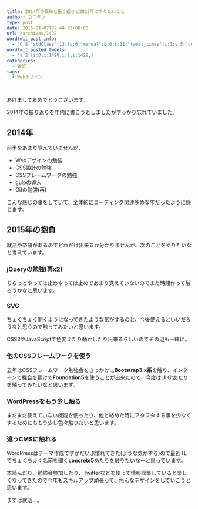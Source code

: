 ```yaml
---
title: 2014年の簡単な振り返りと2015年にやりたいこと
author: コニタン
type: post
date: 2015-01-07T22:44:33+00:00
url: /archives/1422
wordtwit_post_info:
  - 'O:8:"stdClass":13:{s:6:"manual";b:0;s:11:"tweet_times";i:1;s:5:"delay";s:1:"0";s:7:"enabled";s:1:"1";s:10:"separation";s:3:"270";s:7:"version";s:3:"3.7";s:14:"tweet_template";b:0;s:6:"status";i:2;s:6:"result";a:0:{}s:13:"tweet_counter";i:3;s:13:"tweet_log_ids";a:2:{i:0;i:1428;i:1;i:1429;}s:9:"hash_tags";a:0:{}s:8:"accounts";a:1:{i:0;s:6:"skd_nw";}}'
wordtwit_posted_tweets:
  - 'a:2:{i:0;i:1428;i:1;i:1429;}'
categories:
  - 雑記
tags:
  - Webデザイン

---
```

あけましておめでとうございます。

2014年の振り返りを年内に書こうとしましたがすっかり忘れていました。

## 2014年

前半をあまり覚えていませんが、

  * Webデザインの勉強
  * CSS設計の勉強
  * CSSフレームワークの勉強
  * gulpの導入
  * Gitの勉強(再)

こんな感じの事をしていて、全体的にコーディング関連多めな年だったように感じます。

## 2015年の抱負

就活や卒研があるのでどれだけ出来るか分かりませんが、次のことをやりたいなと考えています。

### jQueryの勉強(再x2)

ちらっとやっては止めやっては止めであまり覚えていないのでまた時間作って触ろうかなと思います。

### SVG

ちょくちょく聞くようになってきたような気がするのと、今後使えるといいだろうなと思うので触ってみたいと思います。
  
CSS3やJavaScriptで色変えたり動かしたり出来るらしいのでその辺も一緒に。

### 他のCSSフレームワークを使う

去年はCSSフレームワーク勉強会をきっかけに**Bootstrap3.x系**を触り、インターンで機会を頂けて**Foundation5**を使うことが出来たので、今度はUIKitあたりを触ってみたいなと思います。</p> 

### WordPressをもう少し触る

まだまだ使えていない機能を使ったり、他と絡めた時にアタフタする事を少なくするためにももう少し色々触りたいと思います。

### 違うCMSに触れる

WordPressはテーマ作成ですがだいぶ慣れてきた(ような気がする)ので最近TLでちょくちょく名前を聞く**concrete5**あたりを触りたいなーと思っています。

本読んだり、勉強会参加したり、Twitterなどを使って情報収集していると楽しくなってきたので今年もスキルアップ頑張って、色んなデザインをしていこうと思います。
  
まずは就活…。